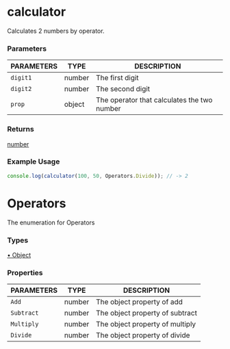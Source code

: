 # calculator

Calculates 2 numbers by operator.

### Parameters

| PARAMETERS | TYPE | DESCRIPTION |
| ---------- | ---- | ----------- |
| `digit1`   | number | The first digit |
| `digit2`   | number | The second digit |
| `prop`     | object | The operator that calculates the two number |

### Returns

[number](https://developer.mozilla.org/en-US/docs/Web/JavaScript/Reference/Global_Objects/Number)

### Example Usage

```js
console.log(calculator(100, 50, Operators.Divide)); // -> 2
```

# Operators

The enumeration for Operators

### Types

[• Object](https://developer.mozilla.org/en-US/docs/Web/JavaScript/Reference/Global_Objects/Object)

### Properties

| PARAMETERS | TYPE | DESCRIPTION |
| ---------- | ---- | ----------- |
| `Add`      | number | The object property of add |
| `Subtract` | number | The object property of subtract |
| `Multiply` | number | The object property of multiply |
| `Divide`   | number | The object property of divide   |

